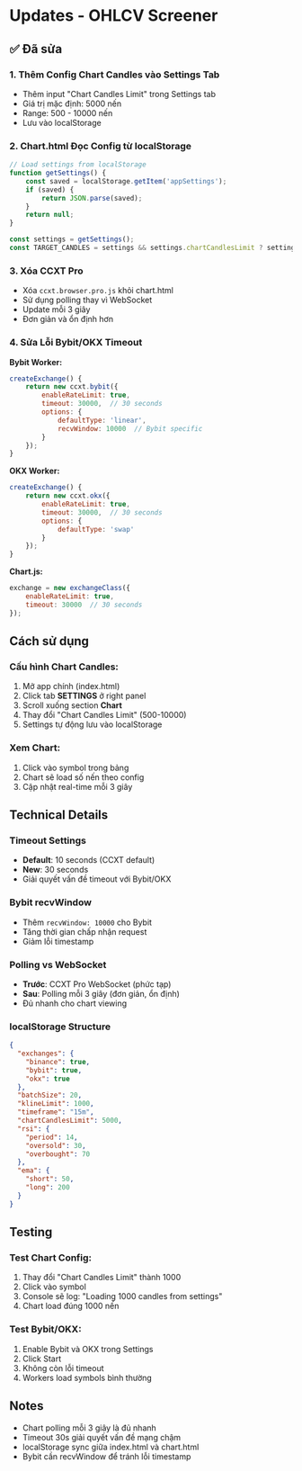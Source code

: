 # Updates - OHLCV Screener

## ✅ Đã sửa

### 1. **Thêm Config Chart Candles vào Settings Tab**
- Thêm input "Chart Candles Limit" trong Settings tab
- Giá trị mặc định: 5000 nến
- Range: 500 - 10000 nến
- Lưu vào localStorage

### 2. **Chart.html Đọc Config từ localStorage**
```javascript
// Load settings from localStorage
function getSettings() {
    const saved = localStorage.getItem('appSettings');
    if (saved) {
        return JSON.parse(saved);
    }
    return null;
}

const settings = getSettings();
const TARGET_CANDLES = settings && settings.chartCandlesLimit ? settings.chartCandlesLimit : 5000;
```

### 3. **Xóa CCXT Pro**
- Xóa `ccxt.browser.pro.js` khỏi chart.html
- Sử dụng polling thay vì WebSocket
- Update mỗi 3 giây
- Đơn giản và ổn định hơn

### 4. **Sửa Lỗi Bybit/OKX Timeout**

**Bybit Worker:**
```javascript
createExchange() {
    return new ccxt.bybit({
        enableRateLimit: true,
        timeout: 30000,  // 30 seconds
        options: {
            defaultType: 'linear',
            recvWindow: 10000  // Bybit specific
        }
    });
}
```

**OKX Worker:**
```javascript
createExchange() {
    return new ccxt.okx({
        enableRateLimit: true,
        timeout: 30000,  // 30 seconds
        options: {
            defaultType: 'swap'
        }
    });
}
```

**Chart.js:**
```javascript
exchange = new exchangeClass({
    enableRateLimit: true,
    timeout: 30000  // 30 seconds
});
```

## Cách sử dụng

### Cấu hình Chart Candles:
1. Mở app chính (index.html)
2. Click tab **SETTINGS** ở right panel
3. Scroll xuống section **Chart**
4. Thay đổi "Chart Candles Limit" (500-10000)
5. Settings tự động lưu vào localStorage

### Xem Chart:
1. Click vào symbol trong bảng
2. Chart sẽ load số nến theo config
3. Cập nhật real-time mỗi 3 giây

## Technical Details

### Timeout Settings
- **Default**: 10 seconds (CCXT default)
- **New**: 30 seconds
- Giải quyết vấn đề timeout với Bybit/OKX

### Bybit recvWindow
- Thêm `recvWindow: 10000` cho Bybit
- Tăng thời gian chấp nhận request
- Giảm lỗi timestamp

### Polling vs WebSocket
- **Trước**: CCXT Pro WebSocket (phức tạp)
- **Sau**: Polling mỗi 3 giây (đơn giản, ổn định)
- Đủ nhanh cho chart viewing

### localStorage Structure
```json
{
  "exchanges": {
    "binance": true,
    "bybit": true,
    "okx": true
  },
  "batchSize": 20,
  "klineLimit": 1000,
  "timeframe": "15m",
  "chartCandlesLimit": 5000,
  "rsi": {
    "period": 14,
    "oversold": 30,
    "overbought": 70
  },
  "ema": {
    "short": 50,
    "long": 200
  }
}
```

## Testing

### Test Chart Config:
1. Thay đổi "Chart Candles Limit" thành 1000
2. Click vào symbol
3. Console sẽ log: "Loading 1000 candles from settings"
4. Chart load đúng 1000 nến

### Test Bybit/OKX:
1. Enable Bybit và OKX trong Settings
2. Click Start
3. Không còn lỗi timeout
4. Workers load symbols bình thường

## Notes

- Chart polling mỗi 3 giây là đủ nhanh
- Timeout 30s giải quyết vấn đề mạng chậm
- localStorage sync giữa index.html và chart.html
- Bybit cần recvWindow để tránh lỗi timestamp
